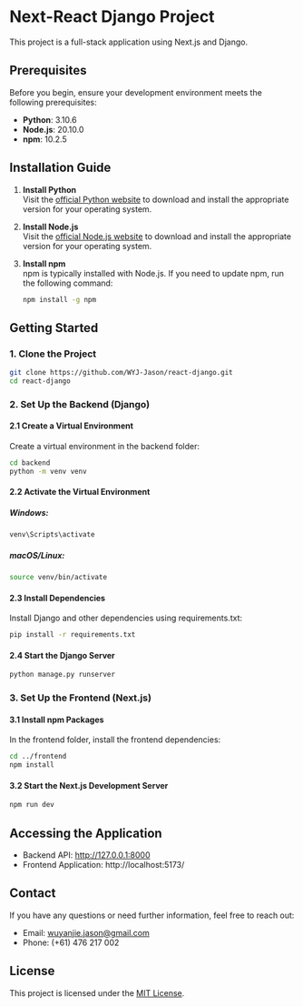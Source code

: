 # Next-React Django Project

This project is a full-stack application using Next.js and Django.


## Prerequisites

Before you begin, ensure your development environment meets the following prerequisites:

- **Python**: 3.10.6
- **Node.js**: 20.10.0
- **npm**: 10.2.5

## Installation Guide

1. **Install Python**  
   Visit the [official Python website](https://www.python.org/downloads/) to download and install the appropriate version for your operating system.

2. **Install Node.js**  
   Visit the [official Node.js website](https://nodejs.org/) to download and install the appropriate version for your operating system.

3. **Install npm**  
   npm is typically installed with Node.js. If you need to update npm, run the following command:
   ```bash
   npm install -g npm

## Getting Started

### 1. Clone the Project

```bash
git clone https://github.com/WYJ-Jason/react-django.git
cd react-django
```

### 2. Set Up the Backend (Django)
#### 2.1 Create a Virtual Environment

Create a virtual environment in the backend folder:

```bash
cd backend
python -m venv venv
```

#### 2.2 Activate the Virtual Environment
##### Windows:
``` bash
venv\Scripts\activate
```
##### macOS/Linux:
```bash
source venv/bin/activate
```

#### 2.3 Install Dependencies
Install Django and other dependencies using requirements.txt:
```bash
pip install -r requirements.txt
```

#### 2.4 Start the Django Server
``` bash
python manage.py runserver
```

### 3. Set Up the Frontend (Next.js)
#### 3.1 Install npm Packages
In the frontend folder, install the frontend dependencies:

``` bash
cd ../frontend
npm install
```

#### 3.2 Start the Next.js Development Server
``` bash
npm run dev
```

## Accessing the Application
- Backend API: http://127.0.0.1:8000
- Frontend Application: http://localhost:5173/

## Contact
If you have any questions or need further information, feel free to reach out:

- Email: wuyanjie.jason@gmail.com
- Phone: (+61) 476 217 002

## License
This project is licensed under the [MIT License](https://opensource.org/licenses/MIT).